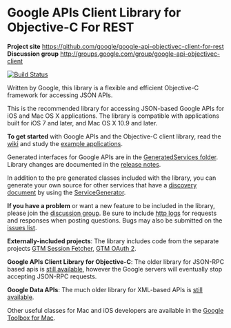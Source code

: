 # Google APIs Client Library for Objective-C For REST #

**Project site** <https://github.com/google/google-api-objectivec-client-for-rest><br>
**Discussion group** <http://groups.google.com/group/google-api-objectivec-client>

[![Build Status](https://travis-ci.org/google/google-api-objectivec-client-for-rest.svg?branch=master)](https://travis-ci.org/google/google-api-objectivec-client-for-rest)

Written by Google, this library is a flexible and efficient Objective-C
framework for accessing JSON APIs.

This is the recommended library for accessing JSON-based Google APIs for iOS and
Mac OS X applications.  The library is compatible with applications built for
iOS 7 and later, and Mac OS X 10.9 and later.

**To get started** with Google APIs and the Objective-C client library, read
the [wiki](https://github.com/google/google-api-objectivec-client-for-rest/wiki)
and study the
[example applications](https://github.com/google/google-api-objectivec-client-for-rest/tree/master/Examples).

Generated interfaces for Google APIs are in the
[GeneratedServices folder](https://github.com/google/google-api-objectivec-client-for-rest/tree/master/Source/GeneratedServices).
Library changes are documented in the
[release notes](https://github.com/google/google-api-objectivec-client-for-rest/blob/master/ReleaseNotes.md).

In addition to the pre generated classes included with the library, you can
generate your own source for other services that have a
[discovery document](https://developers.google.com/discovery/v1/reference/apis#resource-representations)
by using the
[ServiceGenerator](https://github.com/google/google-api-objectivec-client-for-rest/wiki/ServiceGenerator).

**If you have a problem** or want a new feature to be included in the library,
please join the
[discussion group](http://groups.google.com/group/google-api-objectivec-client).
Be sure to include
[http logs](https://github.com/google/google-api-objectivec-client-for-rest/wiki#logging-http-server-traffic)
for requests and responses when posting questions. Bugs may also be submitted
on the [issues list](https://github.com/google/google-api-objectivec-client-for-rest/issues).

**Externally-included projects**: The library includes code from the separate
projects [GTM Session Fetcher](https://github.com/google/gtm-session-fetcher),
[GTM OAuth 2](https://github.com/google/gtm-oauth2).

**Google APIs Client Library for Objective-C**: The older library for JSON-RPC
based apis is
[still available](https://github.com/google/google-api-objectivec-client),
however the Google servers will eventually stop accepting JSON-RPC requests.

**Google Data APIs**: The much older library for XML-based APIs is
[still available](https://github.com/google/gdata-objectivec-client).

Other useful classes for Mac and iOS developers are available in the
[Google Toolbox for Mac](https://github.com/google/google-toolbox-for-mac).
